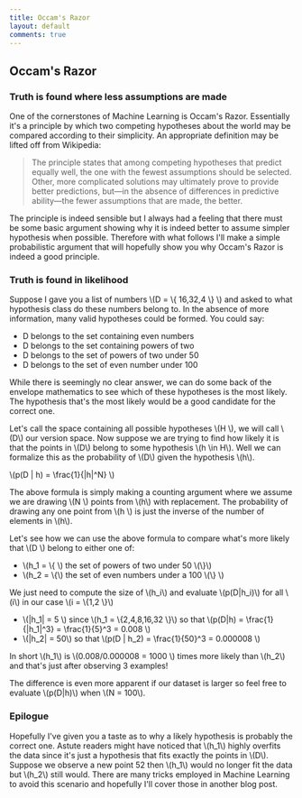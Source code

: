 ```yaml
---
title: Occam's Razor
layout: default
comments: true
---
```


## Occam's Razor

### Truth is found where less assumptions are made

One of the cornerstones of Machine Learning is Occam's Razor. Essentially it's a principle by which two competing hypotheses about the world may be compared according to their simplicity. An appropriate definition may be lifted off from Wikipedia:

>The principle states that among competing hypotheses that predict equally well, the one with the fewest assumptions should be selected. Other, more complicated solutions may ultimately prove to provide better predictions, but—in the absence of differences in predictive ability—the fewer assumptions that are made, the better.

The principle is indeed sensible but I always had a feeling that there must be some basic argument showing why it is indeed better to assume simpler hypothesis when possible. Therefore with what follows I'll make a simple probabilistic argument that will hopefully show you why Occam's Razor is indeed a good principle.

### Truth is found in likelihood

Suppose I gave you a list of numbers \\(D = \\{ 16,32,4 \\} \\) and asked to what hypothesis class do these numbers belong to. In the absence of more information, many valid hypotheses could be formed.
You could say:

* D belongs to the set containing even numbers
* D belongs to the set containing powers of two
* D belongs to the set of powers of two under 50
* D belongs to the set of even number under 100

While there is seemingly no clear answer, we can do some back of the envelope mathematics to see which of these hypotheses is the most likely. The hypothesis that's the most likely would be a good candidate for the correct one.

Let's call the space containing all possible hypotheses \\(H \\), we will call \\(D\\) our version space. Now suppose we are trying to find how likely it is that the points in \\(D\\) belong to some hypothesis \\(h \in H\\). Well we can formalize this as the probability of \\(D\\) given the hypothesis \\(h\\). 

\\(p(D | h) = \frac{1}{|h|^N} \\)

The above formula is simply making a counting argument where we assume we are drawing \\(N \\) points from \\(h\\) with replacement. The probability of drawing any one point from \\(h \\) is just the inverse of the number of elements in \\(h\\). 

Let's see how we can use the above formula to compare what's more likely that \\(D \\) belong to either one of:
* \\(h_1 = \\{ \\) the set of powers of two under 50 \\(\\}\\)
* \\(h_2 = \\{\\) the set of even numbers under a 100 \\(\\} \\)

We just need to compute the size of \\(h_i\\) and evaluate \\(p(D|h_i)\\) for all \\(i\\) in our case \\(i = \\{1,2 \\}\\) 

* \\(|h_1| = 5 \\) since \\(h_1 = \\{2,4,8,16,32 \\}\\) so that \\(p(D|h) = \frac{1}{|h_1|^3} = \frac{1}{5}^3 = 0.008 \\)
* \\(|h_2| = 50\\) so that \\(p(D | h_2) = \frac{1}{50}^3 = 0.000008 \\)

In short \\(h_1\\) is \\(0.008/0.000008 = 1000  \\) times more likely than \\(h_2\\) and that's just after observing 3 examples!

The difference is even more apparent if our dataset is larger so feel free to evaluate \\(p(D|h)\\) when \\(N = 100\\).


### Epilogue

Hopefully I've given you a taste as to why a likely hypothesis is probably the correct one. Astute readers might have noticed that \\(h_1\\) highly overfits the data since it's just a hypothesis that fits exactly the points in \\(D\\). Suppose we observe a new point 52 then \\(h_1\\) would no longer fit the data but \\(h_2\\) still would. There are many tricks employed in Machine Learning to avoid this scenario and hopefully I'll cover those in another blog post. 

